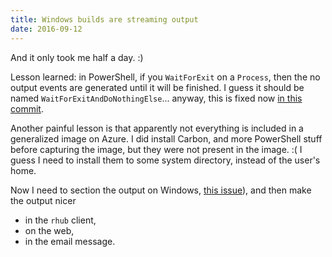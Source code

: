 ```yaml
---
title: Windows builds are streaming output
date: 2016-09-12
---
```


And it only took me half a day. :)

Lesson learned: in PowerShell, if you `WaitForExit` on a `Process`, then the no output events are generated until it will be finished. I guess it should be named `WaitForExitAndDoNothingElse`... anyway, this is fixed now [in this commit](https://github.com/r-hub/wincheck/commit/ac9d4fc3e7e7f3edda06d08a0a432659404bd1f9).

Another painful lesson is that apparently not everything is included in a generalized image on Azure. I did install Carbon, and more PowerShell stuff before capturing the image, but they were not present in the image. :( I guess I need to install them to some system directory, instead of the user's home.

Now I need to section the output on Windows, [this issue](https://github.com/r-hub/wincheck/issues/4)), and then make the output nicer
* in the `rhub` client,
* on the web,
* in the email message.
